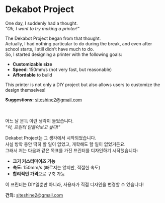 # Dekabot Project

One day, I suddenly had a thought.  
*"Oh, I want to try making a printer!"*  

The Dekabot Project began from that thought.  
Actually, I had nothing particular to do during the break, and even after school starts, I still didn’t have much to do.  
So, I started designing a printer with the following goals:

- **Customizable size**
- **Speed**: 150mm/s (not very fast, but reasonable)
- **Affordable** to build

This printer is not only a DIY project but also allows users to customize the design themselves!

**Suggestions:** [siteshine2@gmail.com](mailto:siteshine2@gmail.com)
<br><br><br>


어느 날 문득 이런 생각이 들었습니다.  
*"아, 프린터 만들어보고 싶다!"*  

Dekabot Project는 그 생각에서 시작되었습니다.  
사실 방학 동안 딱히 할 일이 없었고, 개학해도 할 일이 없었거든요.  
그래서 저는 다음과 같은 목표를 가진 프린터를 디자인하기 시작했습니다:

- **크기 커스터마이즈 가능**  
- **속도**: 150mm/s (빠르지는 않지만, 적절한 속도)
- **합리적인 가격**으로 구축 가능

이 프린터는 DIY일뿐만 아니라, 사용자가 직접 디자인을 변경할 수 있습니다!

**건의:** [siteshine2@gmail.com](mailto:siteshine2@gmail.com)

